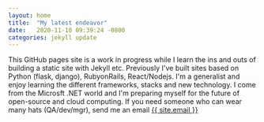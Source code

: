 ```yaml
---
layout: home
title:  "My latest endeavor"
date:   2020-11-10 09:39:24 -0800
categories: jekyll update
---
```


This GitHub pages site is a work in progress while I learn the ins and outs of building a static site with Jekyll etc. Previously I've built sites based on Python (flask, django), RubyonRails, React/Nodejs. I'm a generalist and enjoy learning the different frameworks, stacks and new technology.  I come from the Microsft .NET world and I'm preparing myself for the future of open-source and cloud computing. If you need someone who can wear many hats (QA/dev/mgr), send me an email <a class="u-email" href="mailto:{{ site.email }}" target="_blank">{{ site.email }}</a>




